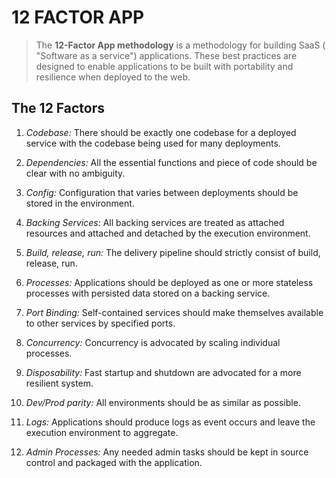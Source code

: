# 12 FACTOR APP

> The **12-Factor App methodology** is a methodology for building SaaS ( "Software as a service") applications. These best practices are designed to enable applications to be built with portability and resilience when deployed to the web.

## The 12 Factors

1. *Codebase:* 
	There should be exactly one codebase for a deployed service with the codebase being used for many deployments.

2. *Dependencies:*
	All the essential functions and piece of code should be clear with no ambiguity.

3. *Config:*
	Configuration that varies between deployments should be stored in the environment.

4. *Backing Services:*
	All backing services are treated as attached resources and attached and detached by the execution environment.

5. *Build, release, run:*
	The delivery pipeline should strictly consist of build, release, run.

6. *Processes:*
	Applications should be deployed as one or more stateless processes with persisted data stored on a backing service.

7. *Port Binding:*
	Self-contained services should make themselves available to other services by specified ports.

8. *Concurrency:*
	Concurrency is advocated by scaling individual processes.

9. *Disposability:*
	Fast startup and shutdown are advocated for a more resilient system.

10. *Dev/Prod parity:* 
	All environments should be as similar as possible.

11. *Logs:*
	Applications should produce logs as event occurs and leave the execution environment to aggregate.

12. *Admin Processes:*
	Any needed admin tasks should be kept in source control and packaged with the application.
